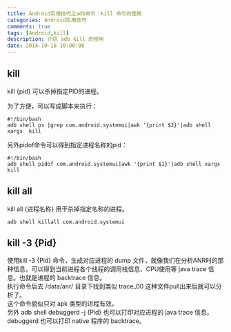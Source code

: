 ```yaml
---
title: Android实用技巧之adb命令：kill 命令的使用
categories: Android实用技巧
comments: true
tags: [Android,kill]
description: 介绍 adb kill 的使用
date: 2014-10-18 10:00:00
---
```


## kill

kill {pid} 可以杀掉指定PID的进程。    

为了方便，可以写成脚本来执行：    

```
#!/bin/bash
adb shell ps |grep com.android.systemui|awk '{print $2}'|adb shell xargs  kill
```

另外pidof命令可以得到指定进程名称的pid：

```
#!/bin/bash
adb shell pidof com.android.systemui|awk '{print $1}'|adb shell xargs  kill
```

## kill all

kill all {进程名称} 用于杀掉指定名称的进程。

```
adb shell killall com.android.systemui
```

## kill -3 {Pid}

使用kill -3 {Pid} 命令，生成对应进程的 dump 文件，就像我们在分析ANR时的那种信息，可以得到当前进程各个线程的调用栈信息、CPU使用等 java trace 信息。也就是进程的 backtrace 信息。    
执行命令后去 /data/anr/ 目录下找到类似 trace_00     这种文件pull出来后就可以分析了。     
这个命令貌似只对 apk 类型的进程有效。    
另外 adb shell debuggerd -j {Pid} 也可以打印对应进程的 java trace 信息。      
debuggerd 也可以打印 native 程序的 backtrace。
